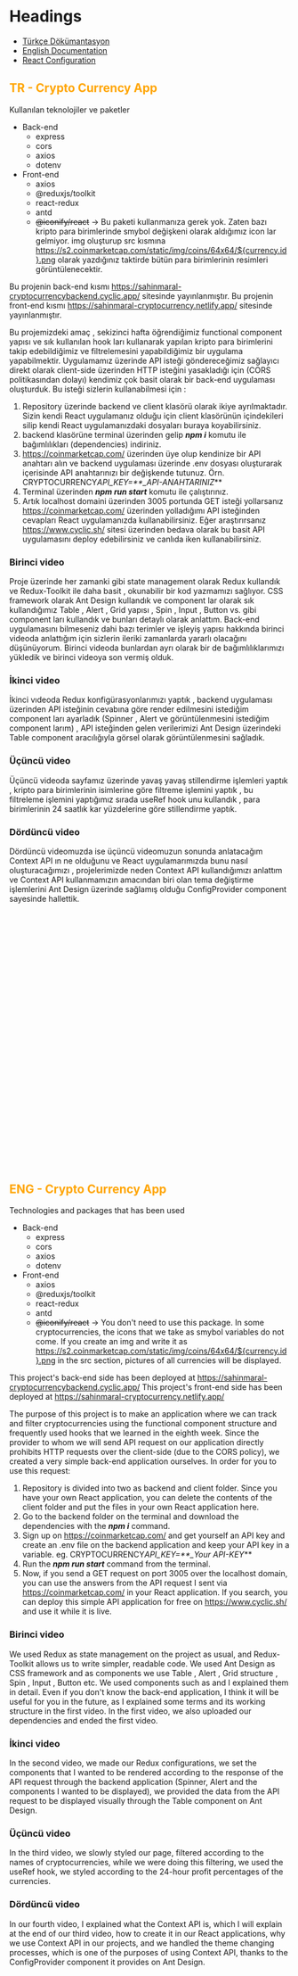 <style>
	.main-header{
		color:orange;
	}

	#eng-doc , #react-conf{
		margin-top:500px;
	}

</style>

# Headings

- [Türkçe Dökümantasyon](#tr-doc)
- [English Documentation](#eng-doc)
- [React Configuration](#react-conf)

## <div id="tr-doc" class="main-header">TR - Crypto Currency App</div>

Kullanılan teknolojiler ve paketler

- Back-end
  - express
  - cors
  - axios
  - dotenv
- Front-end
  - axios
  - @reduxjs/toolkit
  - react-redux
  - antd
  - ~~@iconify/react~~ -> Bu paketi kullanmanıza gerek yok. Zaten bazı kripto para birimlerinde smybol değişkeni olarak aldığımız icon lar gelmiyor.
    img oluşturup src kısmına https://s2.coinmarketcap.com/static/img/coins/64x64/${currency.id}.png olarak yazdığınız taktirde bütün para birimlerinin resimleri görüntülenecektir.

Bu projenin back-end kısmı https://sahinmaral-cryptocurrencybackend.cyclic.app/ sitesinde yayınlanmıştır.
Bu projenin front-end kısmı https://sahinmaral-cryptocurrency.netlify.app/ sitesinde yayınlanmıştır.

Bu projemizdeki amaç , sekizinci hafta öğrendiğimiz functional component yapısı ve sık kullanılan hook ları kullanarak yapılan kripto para birimlerini takip edebildiğimiz ve filtrelemesini yapabildiğimiz bir uygulama yapabilmektir. Uygulamamız üzerinde API isteği göndereceğimiz sağlayıcı direkt olarak client-side üzerinden HTTP isteğini yasakladığı için (CORS politikasından dolayı) kendimiz çok basit olarak bir back-end uygulaması oluşturduk. Bu isteği sizlerin kullanabilmesi için :

1.  Repository üzerinde backend ve client klasörü olarak ikiye ayrılmaktadır. Sizin kendi React uygulamanız olduğu için client klasörünün içindekileri silip kendi React uygulamanızdaki dosyaları buraya koyabilirsiniz.
2.  backend klasörüne terminal üzerinden gelip **_npm i_** komutu ile bağımlılıkları (dependencies) indiriniz.
3.  https://coinmarketcap.com/ üzerinden üye olup kendinize bir API anahtarı alın ve backend uygulaması üzerinde .env dosyası oluşturarak içerisinde API anahtarınızı bir değişkende tutunuz. Örn. CRYPTOCURRENCY*API_KEY=\*\*\_API-ANAHTARINIZ*\*\*
4.  Terminal üzerinden **_npm run start_** komutu ile çalıştırınız.
5.  Artık localhost domaini üzerinden 3005 portunda GET isteği yollarsanız https://coinmarketcap.com/ üzerinden yolladığımı API isteğinden cevapları React uygulamanızda kullanabilirsiniz. Eğer araştırırsanız https://www.cyclic.sh/ sitesi üzerinden bedava olarak bu basit API uygulamasını deploy edebilirsiniz ve canlıda iken kullanabilirsiniz.

### Birinci video

Proje üzerinde her zamanki gibi state management olarak Redux kullandık ve Redux-Toolkit ile daha basit , okunabilir bir kod yazmamızı sağlıyor. CSS framework olarak Ant Design kullandık ve component lar olarak sık kullandığımız Table , Alert , Grid yapısı , Spin , Input , Button vs. gibi component ları kullandık ve bunları detaylı olarak anlattım. Back-end uygulamasını bilmeseniz dahi bazı terimler ve işleyiş yapısı hakkında birinci videoda anlattığım için sizlerin ileriki zamanlarda yararlı olacağını düşünüyorum. Birinci videoda bunlardan ayrı olarak bir de bağımlılıklarımızı yükledik ve birinci videoya son vermiş olduk.

### İkinci video

İkinci vıdeoda Redux konfigürasyonlarımızı yaptık , backend uygulaması üzerinden API isteğinin cevabına göre render edilmesini istediğim component ları ayarladık (Spinner , Alert ve görüntülenmesini istediğim component larım) , API isteğinden gelen verilerimizi Ant Design üzerindeki Table component aracılığıyla görsel olarak görüntülenmesini sağladık.

### Üçüncü video

Üçüncü videoda sayfamız üzerinde yavaş yavaş stillendirme işlemleri yaptık , kripto para birimlerinin isimlerine göre filtreme işlemini yaptık , bu filtreleme işlemini yaptığımız sırada useRef hook unu kullandık , para birimlerinin 24 saatlık kar yüzdelerine göre stillendirme yaptık.

### Dördüncü video

Dördüncü videomuzda ise üçüncü videomuzun sonunda anlatacağım Context API ın ne olduğunu ve React uygulamarımızda bunu nasıl oluşturacağımızı , projelerimizde neden Context API kullandığımızı anlattım ve Context API kullanmamızın amacından biri olan tema değiştirme işlemlerini Ant Design üzerinde sağlamış olduğu ConfigProvider component sayesinde hallettik.

## <div id="eng-doc" class="main-header">ENG - Crypto Currency App</div>

Technologies and packages that has been used

- Back-end
  - express
  - cors
  - axios
  - dotenv
- Front-end
  - axios
  - @reduxjs/toolkit
  - react-redux
  - antd
  - ~~@iconify/react~~ ->
    You don't need to use this package. In some cryptocurrencies, the icons that we take as smybol variables do not come.
    If you create an img and write it as https://s2.coinmarketcap.com/static/img/coins/64x64/${currency.id}.png in the src section, pictures of all currencies will be displayed.

This project's back-end side has been deployed at https://sahinmaral-cryptocurrencybackend.cyclic.app/
This project's front-end side has been deployed at https://sahinmaral-cryptocurrency.netlify.app/

The purpose of this project is to make an application where we can track and filter cryptocurrencies using the functional component structure and frequently used hooks that we learned in the eighth week. Since the provider to whom we will send API request on our application directly prohibits HTTP requests over the client-side (due to the CORS policy), we created a very simple back-end application ourselves. In order for you to use this request:

1.  Repository is divided into two as backend and client folder. Since you have your own React application, you can delete the contents of the client folder and put the files in your own React application here.
2.  Go to the backend folder on the terminal and download the dependencies with the **_npm i_** command.
3.  Sign up on https://coinmarketcap.com/ and get yourself an API key and create an .env file on the backend application and keep your API key in a variable. eg. CRYPTOCURRENCY*API_KEY=\*\*\_Your API-KEY*\*\*
4.  Run the **_npm run start_** command from the terminal.
5.  Now, if you send a GET request on port 3005 over the localhost domain, you can use the answers from the API request I sent via https://coinmarketcap.com/ in your React application. If you search, you can deploy this simple API application for free on https://www.cyclic.sh/ and use it while it is live.

### Birinci video

We used Redux as state management on the project as usual, and Redux-Toolkit allows us to write simpler, readable code. We used Ant Design as CSS framework and as components we use Table , Alert , Grid structure , Spin , Input , Button etc. We used components such as and I explained them in detail. Even if you don't know the back-end application, I think it will be useful for you in the future, as I explained some terms and its working structure in the first video. In the first video, we also uploaded our dependencies and ended the first video.

### İkinci video

In the second video, we made our Redux configurations, we set the components that I wanted to be rendered according to the response of the API request through the backend application (Spinner, Alert and the components I wanted to be displayed), we provided the data from the API request to be displayed visually through the Table component on Ant Design.

### Üçüncü video

In the third video, we slowly styled our page, filtered according to the names of cryptocurrencies, while we were doing this filtering, we used the useRef hook, we styled according to the 24-hour profit percentages of the currencies.

### Dördüncü video

In our fourth video, I explained what the Context API is, which I will explain at the end of our third video, how to create it in our React applications, why we use Context API in our projects, and we handled the theme changing processes, which is one of the purposes of using Context API, thanks to the ConfigProvider component it provides on Ant Design.

## <div id="react-conf" class="main-header">Getting Started with Create React App</div>

This project was bootstrapped with [Create React App](https://github.com/facebook/create-react-app).

### Available Scripts

In the project directory, you can run:

#### `npm start`

Runs the app in the development mode.\
Open [http://localhost:3000](http://localhost:3000) to view it in your browser.

The page will reload when you make changes.\
You may also see any lint errors in the console.

#### `npm test`

Launches the test runner in the interactive watch mode.\
See the section about [running tests](https://facebook.github.io/create-react-app/docs/running-tests) for more information.

#### `npm run build`

Builds the app for production to the `build` folder.\
It correctly bundles React in production mode and optimizes the build for the best performance.

The build is minified and the filenames include the hashes.\
Your app is ready to be deployed!

See the section about [deployment](https://facebook.github.io/create-react-app/docs/deployment) for more information.

#### `npm run eject`

**Note: this is a one-way operation. Once you `eject`, you can't go back!**

If you aren't satisfied with the build tool and configuration choices, you can `eject` at any time. This command will remove the single build dependency from your project.

Instead, it will copy all the configuration files and the transitive dependencies (webpack, Babel, ESLint, etc) right into your project so you have full control over them. All of the commands except `eject` will still work, but they will point to the copied scripts so you can tweak them. At this point you're on your own.

You don't have to ever use `eject`. The curated feature set is suitable for small and middle deployments, and you shouldn't feel obligated to use this feature. However we understand that this tool wouldn't be useful if you couldn't customize it when you are ready for it.

### Learn More

You can learn more in the [Create React App documentation](https://facebook.github.io/create-react-app/docs/getting-started).

To learn React, check out the [React documentation](https://reactjs.org/).

#### Code Splitting

This section has moved here: [https://facebook.github.io/create-react-app/docs/code-splitting](https://facebook.github.io/create-react-app/docs/code-splitting)

#### Analyzing the Bundle Size

This section has moved here: [https://facebook.github.io/create-react-app/docs/analyzing-the-bundle-size](https://facebook.github.io/create-react-app/docs/analyzing-the-bundle-size)

#### Making a Progressive Web App

This section has moved here: [https://facebook.github.io/create-react-app/docs/making-a-progressive-web-app](https://facebook.github.io/create-react-app/docs/making-a-progressive-web-app)

#### Advanced Configuration

This section has moved here: [https://facebook.github.io/create-react-app/docs/advanced-configuration](https://facebook.github.io/create-react-app/docs/advanced-configuration)

#### Deployment

This section has moved here: [https://facebook.github.io/create-react-app/docs/deployment](https://facebook.github.io/create-react-app/docs/deployment)

#### `npm run build` fails to minify

This section has moved here: [https://facebook.github.io/create-react-app/docs/troubleshooting#npm-run-build-fails-to-minify](https://facebook.github.io/create-react-app/docs/troubleshooting#npm-run-build-fails-to-minify)
